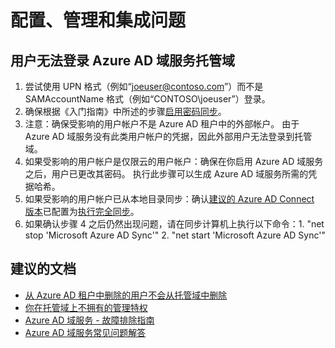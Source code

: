 <properties
    pageTitle="Configuration, Management and Integration issues"
    description="Azure AD 域服务"
    service="microsoft.aad"
    resource="Microsoft_AAD_DomainServices"
    authors="arluca"
    selfHelpType="generic"
    supportTopicIds="32447390"
    productPesIds="14785"
    cloudEnvironments="public"
/>


# <a name="configuration-management-and-integration-issues"></a>配置、管理和集成问题

## <a name="users-are-unable-to-sign-in-to-the-azure-ad-domain-services-managed-domain"></a>用户无法登录 Azure AD 域服务托管域

1.    尝试使用 UPN 格式（例如“joeuser@contoso.com”）而不是 SAMAccountName 格式（例如“CONTOSO\joeuser”）登录。 
2.    确保根据《入门指南》中所述的步骤[启用密码同步](https://docs.microsoft.com/azure/active-directory-domain-services/active-directory-ds-getting-started-password-sync)。
3.    注意：确保受影响的用户帐户不是 Azure AD 租户中的外部帐户。 由于 Azure AD 域服务没有此类用户帐户的凭据，因此外部用户无法登录到托管域。
4.    如果受影响的用户帐户是仅限云的用户帐户：确保在你启用 Azure AD 域服务之后，用户已更改其密码。 执行此步骤可以生成 Azure AD 域服务所需的凭据哈希。
5.    如果受影响的用户帐户已从本地目录同步：确认[建议的 Azure AD Connect 版本](https://www.microsoft.com/download/details.aspx?id=47594)已配置为[执行完全同步](https://docs.microsoft.com/azure/active-directory-domain-services/active-directory-ds-getting-started-password-sync)。
6.    如果确认步骤 4 之后仍然出现问题，请在同步计算机上执行以下命令：1. "net stop 'Microsoft Azure AD Sync'" 2. "net start 'Microsoft Azure AD Sync'"

## <a name="recommended-documents"></a>**建议的文档**
* [从 Azure AD 租户中删除的用户不会从托管域中删除](https://docs.microsoft.com/azure/active-directory-domain-services/active-directory-ds-troubleshooting#users-removed-from-your-azure-ad-tenant-are-not-removed-from-your-managed-domain)
* [你在托管域上不拥有的管理特权](https://docs.microsoft.com/azure/active-directory-domain-services/active-directory-ds-admin-guide-administer-domain#administrative-privileges-you-do-not-have-on-a-managed-domain)
* [Azure AD 域服务 - 故障排除指南](https://docs.microsoft.com/azure/active-directory-domain-services/active-directory-ds-troubleshooting)
* [Azure AD 域服务常见问题解答](https://docs.microsoft.com/azure/active-directory-domain-services/active-directory-ds-faqs)

